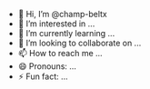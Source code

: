 - 👋 Hi, I’m @champ-beltx
- 👀 I’m interested in ...
- 🌱 I’m currently learning ...
- 💞️ I’m looking to collaborate on ...
- 📫 How to reach me ...
- 😄 Pronouns: ...
- ⚡ Fun fact: ...

<!---
champ-beltx/champ-beltx is a ✨ special ✨ repository because its `README.md` (this file) appears on your GitHub profile.
You can click the Preview link to take a look at your changes.
--->
